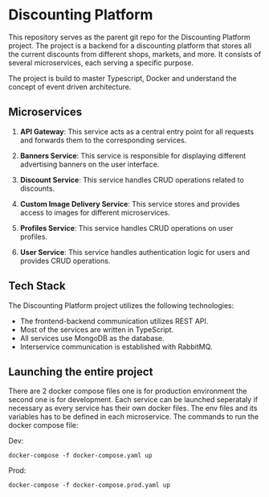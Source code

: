 # Discounting Platform

This repository serves as the parent git repo for the Discounting Platform project. The project is a backend for a discounting platform that stores all the current discounts from different shops, markets, and more. It consists of several microservices, each serving a specific purpose.

The project is build to master Typescript, Docker and understand the concept of event driven architecture.

## Microservices

1. **API Gateway**: This service acts as a central entry point for all requests and forwards them to the corresponding services.

2. **Banners Service**: This service is responsible for displaying different advertising banners on the user interface.

3. **Discount Service**: This service handles CRUD operations related to discounts.

4. **Custom Image Delivery Service**: This service stores and provides access to images for different microservices.

5. **Profiles Service**: This service handles CRUD operations on user profiles.

6. **User Service**: This service handles authentication logic for users and provides CRUD operations.

## Tech Stack

The Discounting Platform project utilizes the following technologies:

- The frontend-backend communication utilizes REST API.
- Most of the services are written in TypeScript.
- All services use MongoDB as the database.
- Interservice communication is established with RabbitMQ.

## Launching the entire project

There are 2 docker compose files one is for production environment the second one is for development. Each service can be launched seperataly if necessary as every service has their own docker files. The env files and its variables has to be defined in each microservice. The commands to run the docker compose file:

Dev:

`docker-compose -f docker-compose.yaml up`

Prod:

`docker-compose -f docker-compose.prod.yaml up`
